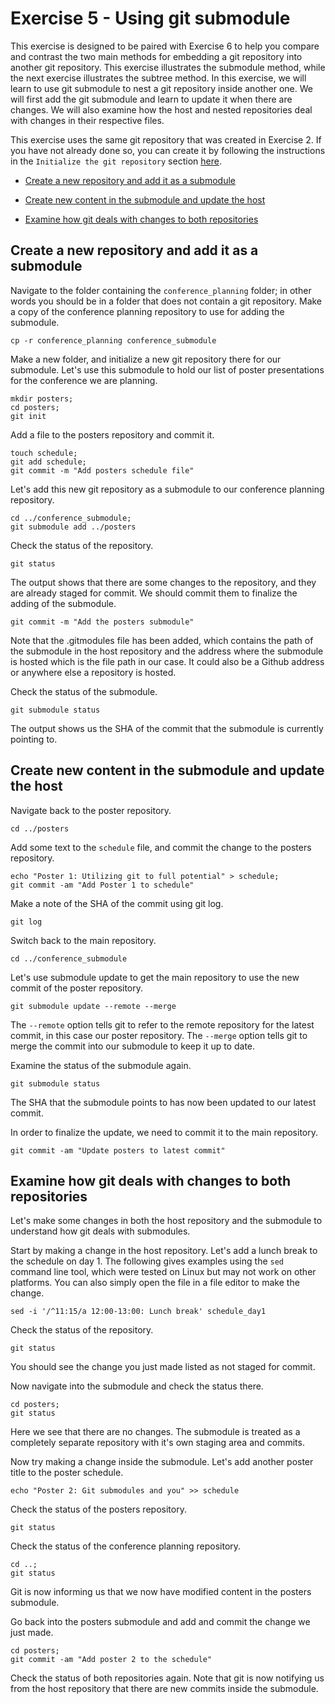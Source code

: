 # Exercise 5 - Using git submodule

This exercise is designed to be paired with Exercise 6 to help you compare and contrast the two main methods for embedding a git repository into another git repository. This exercise illustrates the submodule method, while the next exercise illustrates the subtree method. In this exercise, we will learn to use git submodule to nest a git repository inside another one. We will first add the git submodule and learn to update it when there are changes. We will also examine how the host and nested repositories deal with changes in their respective files.
  
This exercise uses the same git repository that was created in Exercise 2. If you have not already done so, you can create it by following the instructions in the `Initialize the git repository` section [here](./Exercise_2.md). 

* [Create a new repository and add it as a submodule](#submodule)

* [Create new content in the submodule and update the host](#update)

* [Examine how git deals with changes to both repositories](#examine)

## Create a new repository and add it as a submodule <a name="submodule"></a>

Navigate to the folder containing the `conference_planning` folder; in other words you should be in a folder that does not contain a git repository. Make a copy of the conference planning repository to use for adding the submodule.

```plaintext
cp -r conference_planning conference_submodule
```

Make a new folder, and initialize a new git repository there for our submodule. Let's use this submodule to hold our list of poster presentations for the conference we are planning.

```plaintext
mkdir posters;
cd posters;
git init
```

Add a file to the posters repository and commit it.

```plaintext
touch schedule;
git add schedule;
git commit -m "Add posters schedule file"
```

Let's add this new git repository as a submodule to our conference planning repository.

```plaintext
cd ../conference_submodule;
git submodule add ../posters
```

Check the status of the repository. 

```plaintext
git status
```

The output shows that there are some changes to the repository, and they are already staged for commit. We should commit them to finalize the adding of the submodule.

```plaintext
git commit -m "Add the posters submodule"
```

Note that the .gitmodules file has been added, which contains the path of the submodule in the host repository and the address where the submodule is hosted which is the file path in our case. It could also be a Github address or anywhere else a repository is hosted.

Check the status of the submodule.

```plaintext
git submodule status
```

The output shows us the SHA of the commit that the submodule is currently pointing to.  

## Create new content in the submodule and update the host <a name="update"></a>

Navigate back to the poster repository.

```plaintext
cd ../posters
```

Add some text to the `schedule` file, and commit the change to the posters repository.

```plaintext
echo "Poster 1: Utilizing git to full potential" > schedule;
git commit -am "Add Poster 1 to schedule"
```

Make a note of the SHA of the commit using git log.

```plaintext
git log
```

Switch back to the main repository.

```plaintext
cd ../conference_submodule
```

Let's use submodule update to get the main repository to use the new commit of the poster repository.

```plaintext
git submodule update --remote --merge 
```

The `--remote` option tells git to refer to the remote repository for the latest commit, in this case our poster repository. The `--merge` option tells git to merge the commit into our submodule to keep it up to date.

Examine the status of the submodule again.

```plaintext
git submodule status 
```

The SHA that the submodule points to has now been updated to our latest commit.

In order to finalize the update, we need to commit it to the main repository.

```plaintext
git commit -am "Update posters to latest commit"
```

## Examine how git deals with changes to both repositories <a name="examine"></a>

Let's make some changes in both the host repository and the submodule to understand how git deals with submodules.  

Start by making a change in the host repository. Let's add a lunch break to the schedule on day 1. The following gives examples using the `sed` command line tool, which were tested on Linux but may not work on other platforms. You can also simply open the file in a file editor to make the change. 
 

```plaintext
sed -i '/^11:15/a 12:00-13:00: Lunch break' schedule_day1
```

Check the status of the repository.

```plaintext
git status
```

You should see the change you just made listed as not staged for commit.

Now navigate into the submodule and check the status there.

```plaintext
cd posters;
git status
```

Here we see that there are no changes. The submodule is treated as a completely separate repository with it's own staging area and commits.

Now try making a change inside the submodule. Let's add another poster title to the poster schedule.

```plaintext
echo "Poster 2: Git submodules and you" >> schedule
```

Check the status of the posters repository.

```plaintext
git status
```

Check the status of the conference planning repository.

```plaintext
cd ..;
git status
```

Git is now informing us that we now have modified content in the posters submodule.  

Go back into the posters submodule and add and commit the change we just made.

```plaintext
cd posters;
git commit -am "Add poster 2 to the schedule"
```

Check the status of both repositories again. Note that git is now notifying us from the host repository that there are new commits inside the submodule. 







